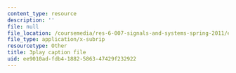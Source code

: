 ```yaml
---
content_type: resource
description: ''
file: null
file_location: /coursemedia/res-6-007-signals-and-systems-spring-2011/ee9010adfdb41882586347429f232922_S7MG1hgn0dY.srt
file_type: application/x-subrip
resourcetype: Other
title: 3play caption file
uid: ee9010ad-fdb4-1882-5863-47429f232922
---
```

